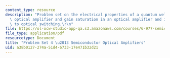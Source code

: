 ```yaml
---
content_type: resource
description: "Problem set on the electrical properties of a quantum well semiconductor\
  \ optical amplifier and gain saturation in an optical amplifier and its application\
  \ to optical switching.\r\n"
file: https://ol-ocw-studio-app-qa.s3.amazonaws.com/courses/6-977-semiconductor-optoelectronics-theory-and-design-fall-2002/a38b0127274a51d4673317e471b32d21_ps4b.pdf
file_type: application/pdf
resourcetype: Document
title: "Problem Set 4 \u2013 Semiconductor Optical Amplifiers"
uid: a38b0127-274a-51d4-6733-17e471b32d21
---
```

